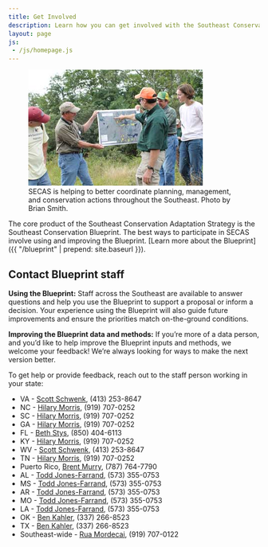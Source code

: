 ```yaml
---
title: Get Involved
description: Learn how you can get involved with the Southeast Conservation Adaptation Strategy (SECAS)
layout: page
js:
 - /js/homepage.js
---
```


<figure class="image-right">
  <img src="./images/people-working.jpg" alt="Biologists in the field gather around a map."/>
  <figcaption>SECAS is helping to better coordinate planning, management, and conservation actions throughout the Southeast. Photo by Brian Smith.</figcaption>
</figure>

The core product of the Southeast Conservation Adaptation Strategy is the Southeast Conservation Blueprint. The best ways to participate in SECAS involve using and improving the Blueprint. [Learn more about the Blueprint]({{ "/blueprint" | prepend: site.baseurl }}).

## Contact Blueprint staff

**Using the Blueprint:** Staff across the Southeast are available to answer questions and help you use the Blueprint to support a proposal or inform a decision. Your experience using the Blueprint will also guide future improvements and ensure the priorities match on-the-ground conditions.

**Improving the Blueprint data and methods:** If you’re more of a data person, and you’d like to help improve the Blueprint inputs and methods, we welcome your feedback! We’re always looking for ways to make the next version better.

To get help or provide feedback, reach out to the staff person working in your state:

- VA - [Scott Schwenk](mailto:william_schwenk@fws.gov), (413) 253-8647
- NC - [Hilary Morris](mailto:hilary_morris@fws.gov), (919) 707-0252
- SC - [Hilary Morris](mailto:hilary_morris@fws.gov), (919) 707-0252
- GA - [Hilary Morris](mailto:hilary_morris@fws.gov), (919) 707-0252
- FL - [Beth Stys](mailto:beth.stys@myfwc.com), (850) 404-6113
- KY - [Hilary Morris](mailto:hilary_morris@fws.gov), (919) 707-0252
- WV - [Scott Schwenk](mailto:william_schwenk@fws.gov), (413) 253-8647
- TN - [Hilary Morris](mailto:hilary_morris@fws.gov), (919) 707-0252
- Puerto Rico, [Brent Murry](mailto:brent_murry@fws.gov), (787) 764-7790
- AL - [Todd Jones-Farrand](mailto:david_jones-farrand@fws.gov), (573) 355-0753
- MS - [Todd Jones-Farrand](mailto:david_jones-farrand@fws.gov), (573) 355-0753
- AR - [Todd Jones-Farrand](mailto:david_jones-farrand@fws.gov), (573) 355-0753
- MO - [Todd Jones-Farrand](mailto:david_jones-farrand@fws.gov), (573) 355-0753
- LA - [Todd Jones-Farrand](mailto:david_jones-farrand@fws.gov), (573) 355-0753
- OK - [Ben Kahler](mailto:benjamin_kahler@fws.gov), (337) 266-8523
- TX - [Ben Kahler](mailto:benjamin_kahler@fws.gov), (337) 266-8523
- Southeast-wide - [Rua Mordecai](mailto:rua_mordecai@fws.gov), (919) 707-0122